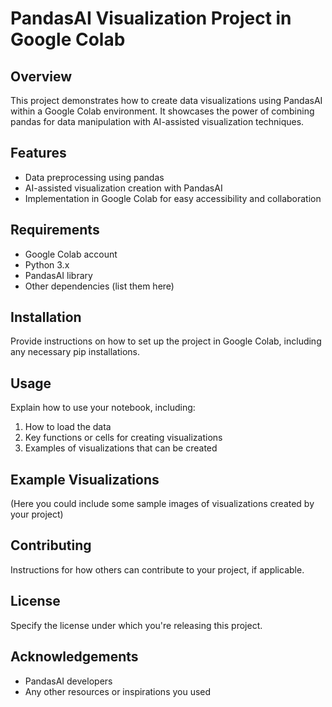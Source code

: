 # PandasAI Visualization Project in Google Colab

## Overview
This project demonstrates how to create data visualizations using PandasAI within a Google Colab environment. It showcases the power of combining pandas for data manipulation with AI-assisted visualization techniques.

## Features
- Data preprocessing using pandas
- AI-assisted visualization creation with PandasAI
- Implementation in Google Colab for easy accessibility and collaboration

## Requirements
- Google Colab account
- Python 3.x
- PandasAI library
- Other dependencies (list them here)

## Installation
Provide instructions on how to set up the project in Google Colab, including any necessary pip installations.

## Usage
Explain how to use your notebook, including:
1. How to load the data
2. Key functions or cells for creating visualizations
3. Examples of visualizations that can be created

## Example Visualizations
(Here you could include some sample images of visualizations created by your project)

## Contributing
Instructions for how others can contribute to your project, if applicable.

## License
Specify the license under which you're releasing this project.

## Acknowledgements
- PandasAI developers
- Any other resources or inspirations you used
